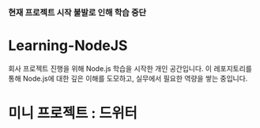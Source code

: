 ### 현재 프로젝트 시작 불발로 인해 학습 중단
# Learning-NodeJS

회사 프로젝트 진행을 위해 Node.js 학습을 시작한 개인 공간입니다. 이 레포지토리를 통해 Node.js에 대한 깊은 이해를 도모하고, 실무에서 필요한 역량을 쌓는 중입니다.

# 미니 프로젝트 : 드위터

